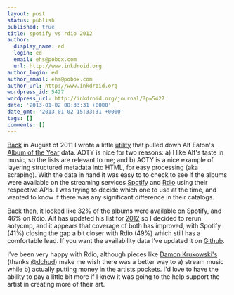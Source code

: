 ```yaml
---
layout: post
status: publish
published: true
title: spotify vs rdio 2012
author:
  display_name: ed
  login: ed
  email: ehs@pobox.com
  url: http://www.inkdroid.org
author_login: ed
author_email: ehs@pobox.com
author_url: http://www.inkdroid.org
wordpress_id: 5427
wordpress_url: http://inkdroid.org/journal/?p=5427
date: '2013-01-02 08:33:31 +0000'
date_gmt: '2013-01-02 15:33:31 +0000'
tags: []
comments: []
---
```

<p><a href="http://inkdroid.org/journal/2011/08/06/spotify-rdio-and-albums-of-the-year/">Back</a> in August of 2011 I wrote a little <a href="https://github.com/edsu/aotycmp/">utility</a> that pulled down Alf Eaton's <a href="http://apps.hubmed.org/aoty/">Album of the Year</a> data. AOTY is nice for two reasons: a) I like Alf's taste in music, so the lists are relevant to me; and b) AOTY is a nice example of layering structured metadata into HTML, for easy processing (aka scraping). With the data in hand it was easy to to check to see if the albums were available on the streaming services <a href="http://www.spotify.com/">Spotify</a> and <a href="http://rdio.com">Rdio</a> using their respective APIs. I was trying to decide which one to use at the time, and wanted to know if there was any significant difference in their catalogs. </p>
<p>Back then, it looked like 32% of the albums were available on Spotify, and 46% on Rdio. Alf has updated his list for <a href="http://apps.hubmed.org/aoty/2012">2012</a> so I decided to rerun aotycmp, and it appears that coverage of both has improved, with Spotify (41%) closing the gap a bit closer with Rdio (49%) which still has a comfortable lead. If you want the availability data I've updated it on <a href="https://raw.github.com/edsu/aotycmp/master/aoty_cmp.csv">Github</a>.</p>
<p>I've been very happy with Rdio, although pieces like <a href="http://pitchfork.com/features/articles/8993-the-cloud/">Damon Krukowski's</a> (thanks <a href="http://twitter.com/dchud">@dchud</a>) make me wish there was a better way to a) stream music while b) actually putting money in the artists pockets. I'd love to have the ability to pay a little bit more if I knew it was going to the help support the artist in creating more of their art.</p>
